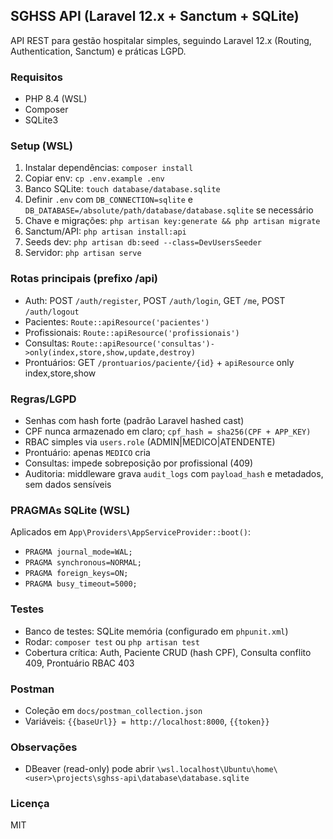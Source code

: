 ## SGHSS API (Laravel 12.x + Sanctum + SQLite)

API REST para gestão hospitalar simples, seguindo Laravel 12.x (Routing, Authentication, Sanctum) e práticas LGPD.

### Requisitos
- PHP 8.4 (WSL)
- Composer
- SQLite3

### Setup (WSL)
1. Instalar dependências: `composer install`
2. Copiar env: `cp .env.example .env`
3. Banco SQLite: `touch database/database.sqlite`
4. Definir `.env` com `DB_CONNECTION=sqlite` e `DB_DATABASE=/absolute/path/database/database.sqlite` se necessário
5. Chave e migrações: `php artisan key:generate && php artisan migrate`
6. Sanctum/API: `php artisan install:api`
7. Seeds dev: `php artisan db:seed --class=DevUsersSeeder`
8. Servidor: `php artisan serve`

### Rotas principais (prefixo /api)
- Auth: POST `/auth/register`, POST `/auth/login`, GET `/me`, POST `/auth/logout`
- Pacientes: `Route::apiResource('pacientes')`
- Profissionais: `Route::apiResource('profissionais')`
- Consultas: `Route::apiResource('consultas')->only(index,store,show,update,destroy)`
- Prontuários: GET `/prontuarios/paciente/{id}` + `apiResource` only index,store,show

### Regras/LGPD
- Senhas com hash forte (padrão Laravel hashed cast)
- CPF nunca armazenado em claro; `cpf_hash = sha256(CPF + APP_KEY)`
- RBAC simples via `users.role` (ADMIN|MEDICO|ATENDENTE)
- Prontuário: apenas `MEDICO` cria
- Consultas: impede sobreposição por profissional (409)
- Auditoria: middleware grava `audit_logs` com `payload_hash` e metadados, sem dados sensíveis

### PRAGMAs SQLite (WSL)
Aplicados em `App\Providers\AppServiceProvider::boot()`:
- `PRAGMA journal_mode=WAL;`
- `PRAGMA synchronous=NORMAL;`
- `PRAGMA foreign_keys=ON;`
- `PRAGMA busy_timeout=5000;`

### Testes
- Banco de testes: SQLite memória (configurado em `phpunit.xml`)
- Rodar: `composer test` ou `php artisan test`
- Cobertura crítica: Auth, Paciente CRUD (hash CPF), Consulta conflito 409, Prontuário RBAC 403

### Postman
- Coleção em `docs/postman_collection.json`
- Variáveis: `{{baseUrl}} = http://localhost:8000`, `{{token}}`

### Observações
- DBeaver (read-only) pode abrir `\wsl.localhost\Ubuntu\home\<user>\projects\sghss-api\database\database.sqlite`

### Licença
MIT
